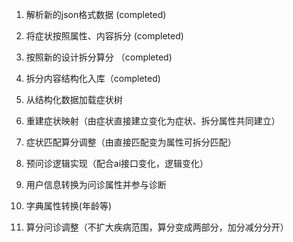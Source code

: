 1. 解析新的json格式数据  (completed)

2. 将症状按照属性、内容拆分 (completed)

3. 按照新的设计拆分算分 （completed)

5. 拆分内容结构化入库（completed)

5. 从结构化数据加载症状树 

6. 重建症状映射（由症状直接建立变化为症状、拆分属性共同建立）

7. 症状匹配算分调整（由直接匹配变为属性可拆分匹配）

8. 预问诊逻辑实现（配合ai接口变化，逻辑变化）

9. 用户信息转换为问诊属性并参与诊断

10. 字典属性转换(年龄等)

11. 算分问诊调整（不扩大疾病范围，算分变成两部分，加分减分分开）

